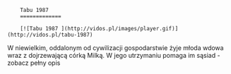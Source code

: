 
        Tabu 1987 
        =============
        
        [![Tabu 1987 ](http://vidos.pl/images/player.gif)](http://vidos.pl/tabu-1987)
        
        
 W niewielkim, oddalonym od cywilizacji gospodarstwie żyje młoda wdowa wraz z dojrzewającą córką Milką. W jego utrzymaniu pomaga im sąsiad - zobacz pełny opis
    